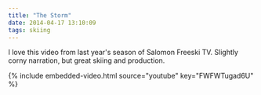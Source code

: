 ```yaml
---
title: "The Storm"
date: 2014-04-17 13:10:09
tags: skiing
---
```

I love this video from last year's season of Salomon Freeski TV. Slightly corny narration, but great skiing and production.

{% include embedded-video.html source="youtube" key="FWFWTugad6U" %}